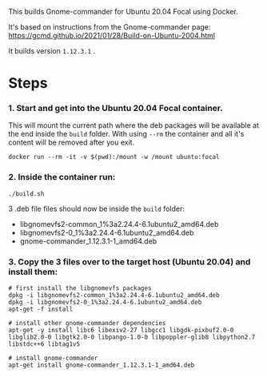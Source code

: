 This builds Gnome-commander for Ubuntu 20.04 Focal using Docker.

It's based on instructions from the Gnome-commander page:
https://gcmd.github.io/2021/01/28/Build-on-Ubuntu-2004.html

It builds version `1.12.3.1` .

# Steps

### 1. Start and get into the Ubuntu 20.04 Focal container.
This will mount the current path where the deb packages will be available at the end inside the `build` folder.
With using `--rm` the container and all it's content will be removed after you exit.

```
docker run --rm -it -v $(pwd):/mount -w /mount ubuntu:focal
```

### 2. Inside the container run:

```
./build.sh
```

3 .deb file files should now be inside the `build` folder:
- libgnomevfs2-common_1%3a2.24.4-6.1ubuntu2_amd64.deb
- libgnomevfs2-0_1%3a2.24.4-6.1ubuntu2_amd64.deb
- gnome-commander_1.12.3.1-1_amd64.deb


### 3. Copy the 3 files over to the target host (Ubuntu 20.04) and install them:

```
# first install the libgnomevfs packages
dpkg -i libgnomevfs2-common_1%3a2.24.4-6.1ubuntu2_amd64.deb
dpkg -i libgnomevfs2-0_1%3a2.24.4-6.1ubuntu2_amd64.deb
apt-get -f install

# install other gnome-commander dependencies
apt-get -y install libc6 libexiv2-27 libgcc1 libgdk-pixbuf2.0-0 libglib2.0-0 libgtk2.0-0 libpango-1.0-0 libpoppler-glib8 libpython2.7 libstdc++6 libtag1v5

# install gnome-commander
apt-get install gnome-commander_1.12.3.1-1_amd64.deb
```

